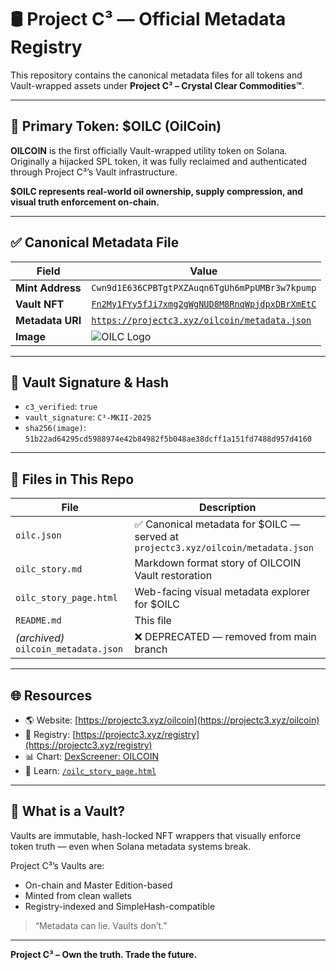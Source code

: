# 🛢️ Project C³ — Official Metadata Registry

This repository contains the canonical metadata files for all tokens and Vault-wrapped assets under **Project C³ – Crystal Clear Commodities™**.

---

## 💠 Primary Token: $OILC (OilCoin)

**OILCOIN** is the first officially Vault-wrapped utility token on Solana.  
Originally a hijacked SPL token, it was fully reclaimed and authenticated through Project C³’s Vault infrastructure.

**$OILC represents real-world oil ownership, supply compression, and visual truth enforcement on-chain.**

---

## ✅ Canonical Metadata File

| Field            | Value |
|------------------|-------|
| **Mint Address** | `Cwn9d1E636CPBTgtPXZAuqn6TgUh6mPpUMBr3w7kpump` |
| **Vault NFT**    | [`Fn2My1FYy5fJi7xmg2gWgNUD8M8RnqWpjdpxDBrXmEtC`](https://solscan.io/token/Fn2My1FYy5fJi7xmg2gWgNUD8M8RnqWpjdpxDBrXmEtC) |
| **Metadata URI** | [`https://projectc3.xyz/oilcoin/metadata.json`](https://projectc3.xyz/oilcoin/metadata.json) |
| **Image**        | ![OILC Logo](https://gateway.pinata.cloud/ipfs/bafybeieqqa7vqdpgjdfpztxbrxmnp5ve4lo4s6ek655siijwn36i3hszsy) |

---

## 🔐 Vault Signature & Hash

- `c3_verified`: `true`  
- `vault_signature`: `C³-MKII-2025`  
- `sha256(image)`: `51b22ad64295cd5988974e42b84982f5b048ae38dcff1a151fd7488d957d4160`

---

## 📁 Files in This Repo

| File | Description |
|------|-------------|
| `oilc.json` | ✅ Canonical metadata for $OILC — served at `projectc3.xyz/oilcoin/metadata.json` |
| `oilc_story.md` | Markdown format story of OILCOIN Vault restoration |
| `oilc_story_page.html` | Web-facing visual metadata explorer for $OILC |
| `README.md` | This file |
| *(archived)* `oilcoin_metadata.json` | ❌ DEPRECATED — removed from main branch |

---

## 🌐 Resources

- 🌎 Website: [https://projectc3.xyz/oilcoin](https://projectc3.xyz/oilcoin)
- 🔗 Registry: [https://projectc3.xyz/registry](https://projectc3.xyz/registry)
- 📊 Chart: [DexScreener: OILCOIN](https://dexscreener.com)
- 🧠 Learn: [`/oilc_story_page.html`](public/metadata/oilc_story_page.html)

---

## 🧱 What is a Vault?

Vaults are immutable, hash-locked NFT wrappers that visually enforce token truth — even when Solana metadata systems break.

Project C³’s Vaults are:
- On-chain and Master Edition-based
- Minted from clean wallets
- Registry-indexed and SimpleHash-compatible

> “Metadata can lie. Vaults don’t.”

---

**Project C³ – Own the truth. Trade the future.**
